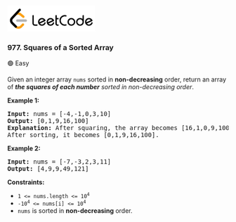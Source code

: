 <a href="https://leetcode.com/problems/squares-of-a-sorted-array/">
    <img src="/leetcode-logo.png" style="width:200px" alt="LeetCode"/>
</a>

### 977. Squares of a Sorted Array

:green_circle: Easy

Given an integer array `nums` sorted in __non-decreasing__ order, return an array of
___the squares of each number__ sorted in non-decreasing order_.

__Example 1:__
<pre>
<b>Input:</b> nums = [-4,-1,0,3,10]
<b>Output:</b> [0,1,9,16,100]
<b>Explanation:</b> After squaring, the array becomes [16,1,0,9,100].
After sorting, it becomes [0,1,9,16,100].
</pre>

__Example 2:__
<pre>
<b>Input:</b> nums = [-7,-3,2,3,11]
<b>Output:</b> [4,9,9,49,121]
</pre>

__Constraints:__

* <code>1 <= nums.length <= 10<sup>4</sup></code>
* <code>-10<sup>4</sup> <= nums[i] <= 10<sup>4</sup></code>
* `nums` is sorted in __non-decreasing__ order.
